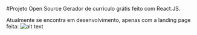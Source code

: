 #Projeto Open Source
Gerador de curriculo grátis feito com React.JS.

Atualmente se encontra em desenvolvimento, apenas com a landing page feita:
![alt text](http://url/to/img.png)
